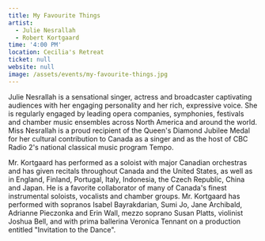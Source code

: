 ```yaml
---
title: My Favourite Things
artist:
  - Julie Nesrallah
  - Robert Kortgaard
time: '4:00 PM'
location: Cecilia's Retreat
ticket: null
website: null
image: /assets/events/my-favourite-things.jpg
---
```


Julie Nesrallah is a sensational singer, actress and broadcaster captivating audiences with her engaging personality and her rich, expressive voice. She is regularly engaged by leading opera companies, symphonies, festivals and chamber music ensembles across North America and around the world. Miss Nesrallah is a proud recipient of the Queen's Diamond Jubilee Medal for her cultural contribution to Canada as a singer and as the host of CBC Radio 2's national classical music program Tempo.

Mr. Kortgaard has performed as a soloist with major Canadian orchestras and has given recitals throughout Canada and the United States, as well as in England, Finland, Portugal, Italy, Indonesia, the Czech Republic, China and Japan. He is a favorite collaborator of many of Canada's finest instrumental soloists, vocalists and chamber groups. Mr. Kortgaard has performed with sopranos Isabel Bayrakdarian, Sumi Jo, Jane Archibald, Adrianne Pieczonka and Erin Wall, mezzo soprano Susan Platts, violinist Joshua Bell, and with prima ballerina Veronica Tennant on a production entitled "Invitation to the Dance".
